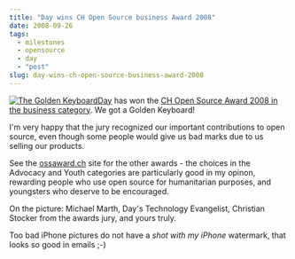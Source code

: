 ```yaml
---
title: "Day wins CH Open Source business Award 2008"
date: 2008-09-26
tags: 
  - milestones
  - opensource
  - day
  - "post"
slug: day-wins-ch-open-source-business-award-2008
---
```


[![The Golden Keyboard](/assets/images/golden.jpg)](http://dev.day.com/microsling/content/blogs/main/chopenaward.html)[Day](http://www.day.com) has won the [CH Open Source Award 2008 in the business category](http://dev.day.com/microsling/content/blogs/main/chopenaward.html). We got a Golden Keyboard!

I'm very happy that the jury recognized our important contributions to open source, even though some people would give us bad marks due to us selling our products.

See the [ossaward.ch](http://www.ossaward.ch/) site for the other awards - the choices in the Advocacy and Youth categories are particularly good in my opinon, rewarding people who use open source for humanitarian purposes, and youngsters who deserve to be encouraged.

On the picture: Michael Marth, Day's Technology Evangelist, Christian Stocker from the awards jury, and yours truly.

Too bad iPhone pictures do not have a _shot with my iPhone_ watermark, that looks so good in emails ;-)
